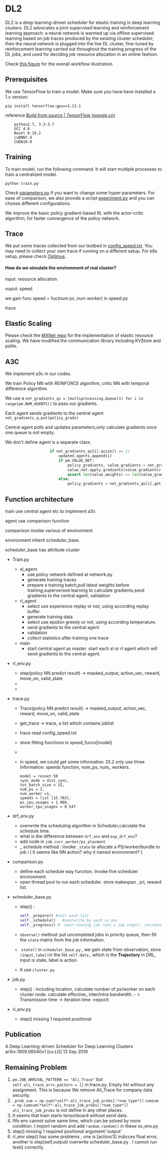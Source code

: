 # DL2
DL2 is a deep learning-driven scheduler for elastic training in deep learning clusters. DL2 advocates a joint supervised learning and reinforcement learning approach: a neural network is warmed up via offline supervised learning based on job traces produced by the existing cluster scheduler; then the neural network is plugged into the live DL cluster, fine-tuned by reinforcement learning carried out throughout the training progress of the DL jobs, and used for deciding job resource allocation in an online fashion.

Check [this figure](./workflow.pdf) for the overall workflow illustration.


## Prerequisites
We use TensorFlow to train a model. Make sure you have have installed a 1.x version:

```shell
pip install tensorflow-gpu==1.13.1
```

reference [Build from source  | TensorFlow (google.cn)](https://tensorflow.google.cn/install/source?hl=en)	

```
	python2.7, 3.3-3.7	
	GCC 4.8	
	Bazel 0.19.2	
	cuDNN7.4
	CUDA10.0
```

## Training

To train model, run the following command. It will start multiple processes to train a centralized model. 

```shell
python train.py
```

Check [parameters.py](./parameters.py) if you want to change some hyper-parameters. For ease of comparison, we also provide a script [experiment.py](./experiment.py) and you can choose different configurations.

We improve the basic policy gradient-based RL with the actor-critic algorithm, for faster convergence of the policy network.

## Trace
We put some traces collected from our testbed in [config_speed.txt](./config_speed.txt). You may need to collect your own trace if running on a different setup. For k8s setup, please check [Optimus](https://github.com/pengyanghua/optimus).

#### How do we simulate the environment of real cluster?

input:    resource allocation

ouput:  speed.

we gain func speed = fuc(num ps ,num worker) in speed.py

trace 

## Elastic Scaling

Please check the [MXNet repo](https://github.com/pengyanghua/mxnet) for the implementation of elastic resource scaling. We have modified the communication library including KVStore and pslite.

## A3C

We implement a3c in our codes.

We train Policy NN with REINFORCE algorithm, critic NN with temporal  difference algorithm.

We use a `net_gradients_qs = [multiprocessing.Queue(1) for i in range(pm.NUM_AGENTS)]`  to pass our gradients.

Each agent sends gradients to the central agent `net_gradients_q.put(policy_grads)`

Central agent polls and updates parameters,only calculate gradients once one queue is not empty.

We don't define agent is a separate class. 

```python
					if net_gradients_qs[i].qsize() == 1:
						updated_agents.append(i)
						if pm.VALUE_NET:
							policy_gradients, value_gradients = net_gradients_qs[i].get()
							value_net.apply_gradients(value_gradients)
							assert len(value_weights) == len(value_gradients)
						else:
							policy_gradients = net_gradients_qs[i].get() # without critic 
```

 

## Function architecture

train use central agent etc to implement a3c

agent use comparison function

comparison invoke various of environment

environment inherit scheduler_base.

scheduler_base has attribute cluster

* Train.py
   * sl_agent
      * use policy network defined at network.py
      * generate training traces
      * prepare a training batch,pull latest weights before training,superversed learning to calculate gradients,send gradients to the central agent, validation
   * rl_agent
      *  select use experience replay or not, using according replay buffer. 
      * generate training data
      * select use epsilon greedy or not, using according temperature. 
      * send gradients to the central agent
      *  validation
      * collect statistics after training one trace
   * main
      * start central agent as master.  start each sl or rl agent which will send gradients to the central agent.
   
* rl_env.py
   * step(policy NN predict result)  -> masked_output, action_vec, reward, move_on, valid_state
   * 
   * 
   
* trace.py
   * Trace(policy NN predict result)  -> masked_output, action_vec, reward, move_on, valid_state
   
   * get_trace -> trace, a list which contains joblist
   
   * trace read config_speed.txt
   
   * store fitting functions in speed_funcs[model] 
   
   * 
   
   * in speed, we could get some information. DL2 only use three information: speeds function, num_ps, num_ workers.
   
     ```
     model = resnet-50 
     sync_mode = dist_sync,
     tot_batch_size = 32, 
     num_ps = 1, 
     num_worker =1,
     speeds = list [15.783], 
     ps_cpu_usages = 1.908,
     worker_cpu_usages = 0.547
     ```
   
* drf_env.py
   * overwrite the scheduling algorithm in Scheduler,calculate the schedule time.
   * what is the difference between `drf_env` and `exp_drf_env`?
   * add node in  `job.curr_worker/ps_placment` 
   * _ schedule method :  invoke `_state` to allocate a PS/worker/bundle to job i ( It seems like NN action? why it named environment?  )
   
* comparison.py

   *   define each  schedule way function. Invoke five scheduler environment.
   *   open thread pool to run each scheduler. store makespan , jct,  reward list.
   
* scheduler_base.py

   * step() :   

      ```python
      self._prepare() #init each list
      self._schedule()   #overwrite by each xx_env
      self._progress() #  each running job runs a job.step(), increase epoch and reward, if epoch is enough, determine end_time. 
      ```
      
   *  `observe()`  method:   put uncompleted jobs in priority queue, then fill the `state`  matrix from the job information. 
   
   * ​    `state()` in `scheduler_base.py` , we gain state from observation,  store  `(input,label)`in the list `self.data` , which is the **Trajectory** in DRL,    input is state, label is action
   
   * It use `cluster.py`   
   
* job.py

   * step() :  including location,  calculate  number of ps/worker on each cluster node. calculate effective_ inter/intra bandwidth. - > Transmission time   -> iteration time  ->epoch

* rl_env.py 
  * step() missing 1 required positional   


## Publication
A Deep Learning-driven Scheduler for Deep Learning Clusters  arXiv:1909.06040v1 [cs.LG] 13 Sep 2019



## Remaining Problem

1. `pm.JOB_ARRIVAL_PATTERN == "Ali_Trace"` but `self.ali_trace_arrv_pattern = []` in trace.py.  Empty list without any assignment. This is because We remove Ali_Trace for company data security.
2. ` prob_sum = np.sum(*self*.ali_trace_job_probs[:*num_type*])` `cumsum = np.cumsum(*self*.ali_trace_job_probs[:*num_type*])`  
 `ali_trace_job_probs` is not define in any other places.
3. It seems that train starts tensorboard without send data.
4. fifo env cannot solve same time, which can be solved by more condition. I import random and add `random.random()`   in these xx_env.py
5. step() missing 1 required positional   argument:'output'
6. rl_env  step()  has  some problems , one is   [action/3]  indicces float error, another is step(self,output)  overwrite scheduler_base.py . I cannot run test() correctly.

